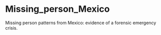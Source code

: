 # Missing_person_Mexico
Missing person patterns from Mexico: evidence of a forensic emergency crisis.
